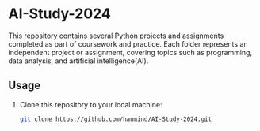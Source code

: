 # AI-Study-2024

This repository contains several Python projects and assignments completed as part of coursework and practice. Each folder represents an independent project or assignment, covering topics such as programming, data analysis, and artificial intelligence(AI).


## Usage

1. Clone this repository to your local machine:
   ```bash
   git clone https://github.com/hanmind/AI-Study-2024.git
   ```